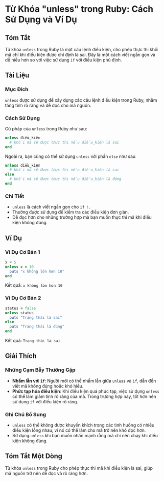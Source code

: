 <!--
Meta Description: # Từ Khóa "unless" trong Ruby: Cách Sử Dụng và Ví Dụ ## Tóm Tắt Từ khóa `unless` trong Ruby là một câu lệnh điều kiện, cho phép thực thi khối mã chỉ k...
Meta Keywords: unless, điều, kiện, ruby, dụng
-->

# Từ Khóa "unless" trong Ruby: Cách Sử Dụng và Ví Dụ

## Tóm Tắt
Từ khóa `unless` trong Ruby là một câu lệnh điều kiện, cho phép thực thi khối mã chỉ khi điều kiện được chỉ định là sai. Đây là một cách viết ngắn gọn và dễ hiểu hơn so với việc sử dụng `if` với điều kiện phủ định.

## Tài Liệu
### Mục Đích
`unless` được sử dụng để xây dựng các câu lệnh điều kiện trong Ruby, nhằm tăng tính rõ ràng và dễ đọc cho mã nguồn.

### Cách Sử Dụng
Cú pháp của `unless` trong Ruby như sau:
```ruby
unless điều_kiện
  # khối mã sẽ được thực thi nếu điều_kiện là sai
end
```
Ngoài ra, bạn cũng có thể sử dụng `unless` với phần `else` như sau:
```ruby
unless điều_kiện
  # khối mã sẽ được thực thi nếu điều_kiện là sai
else
  # khối mã sẽ được thực thi nếu điều_kiện là đúng
end
```

### Chi Tiết
- `unless` là cách viết ngắn gọn cho `if !`.
- Thường được sử dụng để kiểm tra các điều kiện đơn giản.
- Dễ đọc hơn cho những trường hợp mà bạn muốn thực thi mã khi điều kiện không đúng.

## Ví Dụ

### Ví Dụ Cơ Bản 1
```ruby
x = 5
unless x > 10
  puts "x không lớn hơn 10"
end
```
Kết quả: `x không lớn hơn 10`

### Ví Dụ Cơ Bản 2
```ruby
status = false
unless status
  puts "Trạng thái là sai"
else
  puts "Trạng thái là đúng"
end
```
Kết quả: `Trạng thái là sai`

## Giải Thích
### Những Cạm Bẫy Thường Gặp
- **Nhầm lẫn với `if`**: Người mới có thể nhầm lẫn giữa `unless` và `if`, dẫn đến viết mã không đúng hoặc khó hiểu.
- **Phức tạp hóa điều kiện**: Khi điều kiện quá phức tạp, việc sử dụng `unless` có thể làm giảm tính rõ ràng của mã. Trong trường hợp này, tốt hơn nên sử dụng `if` với điều kiện rõ ràng.

### Ghi Chú Bổ Sung
- `unless` có thể không được khuyến khích trong các tình huống có nhiều điều kiện lồng nhau, vì nó có thể làm cho mã trở nên khó đọc hơn.
- Sử dụng `unless` khi bạn muốn nhấn mạnh rằng mã chỉ nên chạy khi điều kiện không đúng.

## Tóm Tắt Một Dòng
Từ khóa `unless` trong Ruby cho phép thực thi mã khi điều kiện là sai, giúp mã nguồn trở nên dễ đọc và rõ ràng hơn.